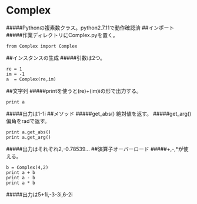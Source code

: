 # Complex　
#####Pythonの複素数クラス。python2.7.11で動作確認済
##インポート
#####作業ディレクトリにComplex.pyを置く。
```
from Complex import Complex
```
##インスタンスの生成
#####引数は2つ。
```
re = 1
im = -1
a  = Complex(re,im)
```
##文字列
#####printを使うと(re)+(im)iの形で出力する。
```
print a
```
#####出力は1-1i
##メソッド
#####get_abs() 絶対値を返す。
#####get_arg() 偏角をradで返す。
```
print a.get_abs()
print a.get_arg()
```
#####出力はそれぞれ2,-0.78539...
##演算子オーバーロード
#####+,-,*が使える。
```
b = Complex(4,2)
print a + b
print a - b
print a * b
```
#####出力は5+1i,-3-3i,6-2i
